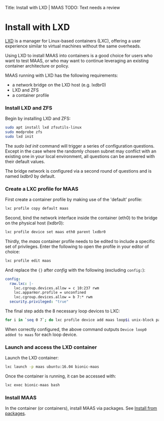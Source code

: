 Title: Install with LXD | MAAS
TODO:  Text needs a review


# Install with LXD

[LXD][link-lxd] is a manager for Linux-based containers (LXC), offering a user
experience similar to virtual machines without the same overheads.

Using LXD to install MAAS into containers is a good choice for users who want
to test MAAS, or who may want to continue leveraging an existing container
architecture or policy. 

MAAS running with LXD has the following requirements:

- a network bridge on the LXD host (e.g. lxdbr0)
- LXD and ZFS
- a container profile

### Install LXD and ZFS

Begin by installing LXD and ZFS:

```bash
sudo apt install lxd zfsutils-linux
sudo modprobe zfs
sudo lxd init
```

The *sudo lxd init* command will trigger a series of configuration questions.
Except in the case where the randomly chosen subnet may conflict with an
existing one in your local environment, all questions can be answered with
their default values.

The bridge network is configured via a second round of questions and is named
*lxdbr0* by default. 

### Create a LXC profile for MAAS

First create a container profile by making use of the 'default' profile:

```bash
lxc profile copy default maas
```

Second, bind the network interface inside the container (eth0) to the bridge on
the physical host (lxdbr0):

```bash
lxc profile device set maas eth0 parent lxdbr0
```

Thirdly, the *maas* container profile needs to be edited to include a specific
set of privileges. Enter the following to open the profile in your editor of
choice:

```bash
lxc profile edit maas
```

And replace the `{}` after *config* with the following (excluding `config:`):

```yaml
config:
  raw.lxc: |-
    lxc.cgroup.devices.allow = c 10:237 rwm
    lxc.apparmor.profile = unconfined
    lxc.cgroup.devices.allow = b 7:* rwm
  security.privileged: "true"
```

The final step adds the 8 necessary loop devices to LXC:

```bash
for i in `seq 0 7`; do lxc profile device add maas loop$i unix-block path=/dev/loop$i; done
```

When correctly configured, the above command outputs 
`Device loop0 added to maas` for each loop device.

### Launch and access the LXD container

Launch the LXD container:

```bash
lxc launch -p maas ubuntu:16.04 bionic-maas
```

Once the container is running, it can be accessed with:

```bash
lxc exec bionic-maas bash
```

### Install MAAS

In the container (or containers), install MAAS via packages. See
[Install from packages][maas-install-packages]. 


<!-- LINKS -->
[link-lxd]: https://linuxcontainers.org/lxd/
[maas-install-packages]: installconfig-package-install.md
